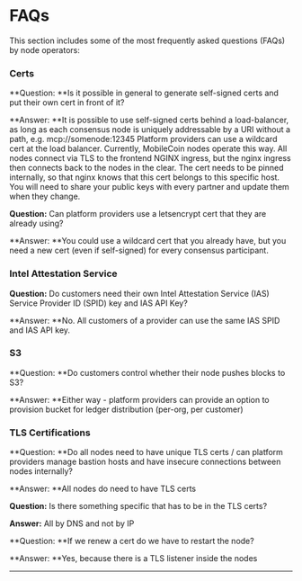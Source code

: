 # FAQs

This section includes some of the most frequently asked questions (FAQs) by node operators:

### **Certs**

**Question: **Is it possible in general to generate self-signed certs and put their own cert in front of it?

**Answer: **It is possible to use self-signed certs behind a load-balancer, as long as each consensus node is uniquely addressable by a URI without a path, e.g. mcp://somenode:12345 Platform providers can use a wildcard cert at the load balancer. Currently, MobileCoin nodes operate this way. All nodes connect via TLS to the frontend NGINX ingress, but the nginx ingress then connects back to the nodes in the clear. The cert needs to be pinned internally, so that nginx knows that this cert belongs to this specific host. You will need to share your public keys with every partner and update them when they change.



**Question:** Can platform providers use a letsencrypt cert that they are already using?

**Answer: **You could use a wildcard cert that you already have, but you need a new cert (even if self-signed) for every consensus participant.

### Intel Attestation Service

**Question:** Do customers need their own Intel Attestation Service (IAS) Service Provider ID (SPID) key and IAS API Key?

**Answer: **No. All customers of a provider can use the same IAS SPID and IAS API key.

### **S3**

**Question: **Do customers control whether their node pushes blocks to S3?

**Answer: **Either way - platform providers can provide an option to provision bucket for ledger distribution (per-org, per customer)

### **TLS Certifications**

**Question: **Do all nodes need to have unique TLS certs / can platform providers manage bastion hosts and have insecure connections between nodes internally?

**Answer: **All nodes do need to have TLS certs

**Question:** Is there something specific that has to be in the TLS certs?

**Answer:** All by DNS and not by IP

**Question: **If we renew a cert do we have to restart the node?

**Answer: **Yes, because there is a TLS listener inside the nodes

****
